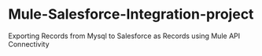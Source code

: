 # Mule-Salesforce-Integration-project
Exporting Records from Mysql to Salesforce as Records using Mule API Connectivity
